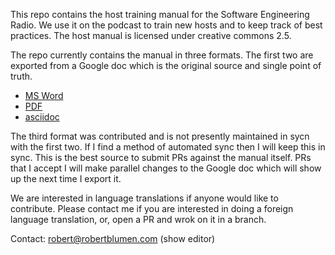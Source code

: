 This repo contains the host training manual for the Software Engineering Radio.  We use it on the podcast to train new hosts and to keep track of best practices.  The host manual is licensed under creative commons 2.5. 

The repo currently contains the manual in three formats.  The first two are exported from a Google doc which is the original source and single point of truth. 
 - [MS Word](https://github.com/ieeecs/seradio-manual/blob/master/SERadioHostManual.docx)
 - [PDF](https://github.com/ieeecs/seradio-manual/blob/master/SERadioHostManual.pdf)
 - [asciidoc](http://asciidoctor.org) 
 
The third format was contributed and is not presently maintained in sycn with the first two.  If I find a method of automated sync then I will keep this in sync.  This is the best source to submit PRs against the manual itself.  PRs that I accept I will make parallel changes to the Google doc which will show up the next time I export it. 

We are interested in language translations if anyone would like to contribute.   Please contact me if you are interested in doing a foreign language translation, or, open a PR and wrok on it in a branch. 

Contact: robert@robertblumen.com (show editor)
